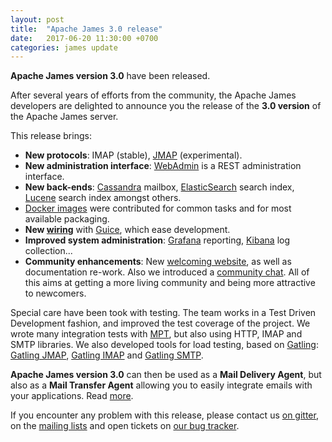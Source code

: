 ```yaml
---
layout: post
title:  "Apache James 3.0 release"
date:   2017-06-20 11:30:00 +0700
categories: james update
---
```


**Apache James version 3.0** have been released.

After several years of efforts from the community, the Apache James developers are delighted to announce you the release
of the **3.0 version** of the Apache James server.

This release brings:
 - **New protocols**: IMAP (stable), [JMAP](https://jmap.io/) (experimental).
 - **New administration interface**: [WebAdmin](https://james.apache.org/server/manage-webadmin.html) is a REST administration interface.
 - **New back-ends**: [Cassandra](https://cassandra.apache.org/) mailbox, [ElasticSearch](https://www.elastic.co/fr/products/elasticsearch)
 search index, [Lucene](https://lucene.apache.org/) search index amongst others.
 - [Docker images](https://www.docker.com/what-docker) were contributed for common tasks and for most available packaging.
 - **New [wiring](https://james.apache.org/server/wiring.html)** with [Guice](https://github.com/google/guice), which ease development.
 - **Improved system administration**: [Grafana](https://james.apache.org/server/metrics.html) reporting,
 [Kibana](https://www.elastic.co/fr/products/kibana) log collection...
 - **Community enhancements**: New [welcoming website](https://james.apache.org/index.html), as well as documentation re-work.
 Also we introduced a [community chat](https://gitter.im/apache/james-project). All of this aims
 at getting a more living community and being more attractive to newcomers.

Special care have been took with testing. The team works in a Test Driven Development fashion, and improved the test coverage of the project.
We wrote many integration tests with [MPT](https://james.apache.org/mpt/index.html), but also using HTTP, IMAP and SMTP libraries. We
also developed tools for load testing, based on [Gatling](https://gatling.io/): [Gatling JMAP](https://github.com/linagora/james-gatling),
[Gatling IMAP](https://github.com/linagora/gatling-imap) and [Gatling SMTP](https://github.com/linagora/james-gatling/tree/master/src/main/scala-2.11/org/apache/james/gatling/smtp).

**Apache James version 3.0** can then be used as a **Mail Delivery Agent**, but also as a **Mail Transfer Agent** allowing you to easily integrate emails with
your applications. Read [more](https://james.apache.org/index.html#intro).

If you encounter any problem with this release, please contact us [on gitter](https://gitter.im/apache/james-project), on the
 [mailing lists](https://james.apache.org/mail.html) and open tickets on [our bug tracker](https://issues.apache.org/jira/browse/JAMES).

